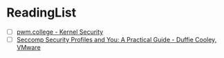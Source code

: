 # ReadingList

- [ ] [pwm.college - Kernel Security](https://www.youtube.com/watch?v=j0I2AakUAxk&list=PL-ymxv0nOtqowTpJEW4XTiGQYx6iwa6og)
- [ ] [Seccomp Security Profiles and You: A Practical Guide - Duffie Cooley, VMware](https://www.youtube.com/watch?v=OPuu8wsu2Zc)
